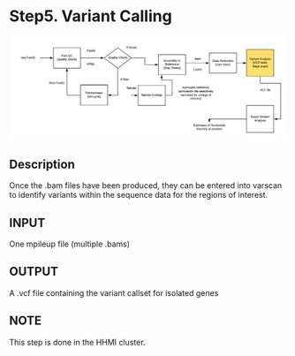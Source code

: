 # Step5. Variant Calling
![Screenshot](https://github.com/yunzhang77/fundulus/blob/master/Materials/varientcalling.png)
## Description
Once the .bam files have been produced, they can be entered into varscan to identify variants within the sequence data for the regions of interest.
## INPUT
One mpileup file (multiple .bams)
## OUTPUT
A .vcf file containing the variant callset for isolated genes
## NOTE
This step is done in the HHMI cluster. 
